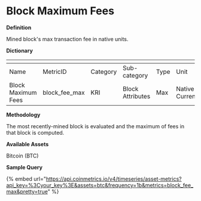 # Block Maximum Fees

**Definition**

Mined block's max transaction fee in native units.

**Dictionary**

<table data-header-hidden><thead><tr><th width="165"></th><th width="210"></th><th width="116"></th><th width="141"></th><th></th><th width="107"></th><th></th></tr></thead><tbody><tr><td>Name</td><td>MetricID</td><td>Category</td><td>Sub-category</td><td>Type</td><td>Unit</td><td>Interval</td></tr><tr><td>Block Maximum Fees</td><td>block_fee_max</td><td>KRI</td><td>Block Attributes</td><td>Max</td><td>Native Currency</td><td>1 block</td></tr></tbody></table>

**Methodology**

The most recently-mined block is evaluated and the maximum of fees in that block is computed.

**Available Assets**&#x20;

Bitcoin (BTC)

**Sample Query**

{% embed url="https://api.coinmetrics.io/v4/timeseries/asset-metrics?api_key=%3Cyour_key%3E&assets=btc&frequency=1b&metrics=block_fee_max&pretty=true" %}
